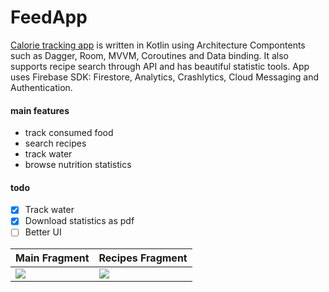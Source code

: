 # FeedApp

[Calorie tracking app][gp] is written in Kotlin using Architecture Compontents such as Dagger, Room, MVVM, Coroutines and Data binding. It also supports recipe search through API and has beautiful statistic tools. App uses Firebase SDK: Firestore, Analytics, Crashlytics, Cloud Messaging and Authentication.

#### main features
* track consumed food
* search recipes
* track water
* browse nutrition statistics

#### todo
- [x] Track water
- [x] Download statistics as pdf
- [ ] Better UI

Main Fragment | Recipes Fragment
-------------------------|-------------------------
![](https://i.imgur.com/s5uJvwr.jpg)   |  ![](https://i.imgur.com/keSgN8D.jpg)

   [gp]: <https://play.google.com/store/apps/details?id=com.feedapp.app>
